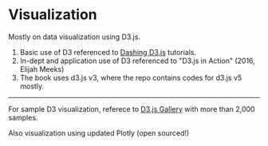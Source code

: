 # Visualization
Mostly on data visualization using D3.js.  
1. Basic use of D3 referenced to [Dashing D3.js](https://www.dashingd3js.com) tutorials.  
2. In-dept and application use of D3 referenced to "D3.js in Action" (2016, Elijah Meeks)
3. The book uses d3.js v3, where the repo contains codes for d3.js v5 mostly.

___
For sample D3 visualization, referece to [D3.js Gallery](http://christopheviau.com/d3list/gallery.html) with more than 2,000 samples.

Also visualization using updated Plotly (open sourced!)
